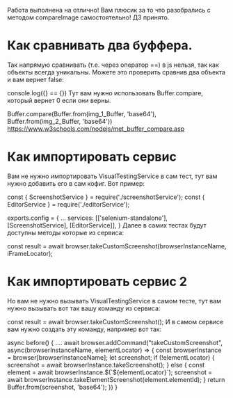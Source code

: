 Работа выполнена на отлично! Вам плюсик за то что разобрались с методом compareImage самостоятельно! ДЗ принято.

# Как сравнивать два буффера.
Так напрямую сравнивать (т.е. через оператор ==) в js нельзя, так как объекты всегда уникальны. Можете это проверить сравнив два объекта и вам вернет false:

console.log({} == {})
Тут вам нужно использовать Buffer.compare, который вернет 0 если они верны.

Buffer.compare(Buffer.from(img_1_Buffer, 'base64'), Buffer.from(img_2_Buffer, 'base64'))
https://www.w3schools.com/nodejs/met_buffer_compare.asp

# Как импортировать сервис
Вам не нужно импортировать VisualTestingService в сам тест, тут вам нужно добавить его в сам кофиг. Вот пример:

const { ScreenshotService } = require('./screenshotService');
const { EditorService } = require('./editorService');

exports.config = {
  ...
  services: [['selenium-standalone'], [ScreenshotService], [EditorService]],
}
Далее в самих тестах будут доступны методы которые из сервиса:

const result = await browser.takeCustomScreenshot(browserInstanceName, iFrameLocator);

# Как импортировать сервис 2
Но вам не нужно вызывать VisualTestingService в самом тесте, тут вам нужно вызывать вот так вашу команду из сервиса:

const result = await browser.takeCustomScreenshot();
И в самом сервисе вам нужно создать эту команду, например вот так:

async before() {
        ....
        await browser.addCommand("takeCustomScreenshot", async(browserInstanceName, elementLocator) => {
            const browserInstance = browser[browserInstanceName];
            let screenshot;
            if (!elementLocator) {
                screenshot = await browserInstance.takeScreenshot();
            } else {
                const element = await browserInstance.$(`${elementLocator}`);
                screenshot = await browserInstance.takeElementScreenshot(element.elementId);
            }
            return Buffer.from(screenshot, 'base64');
        })
}
